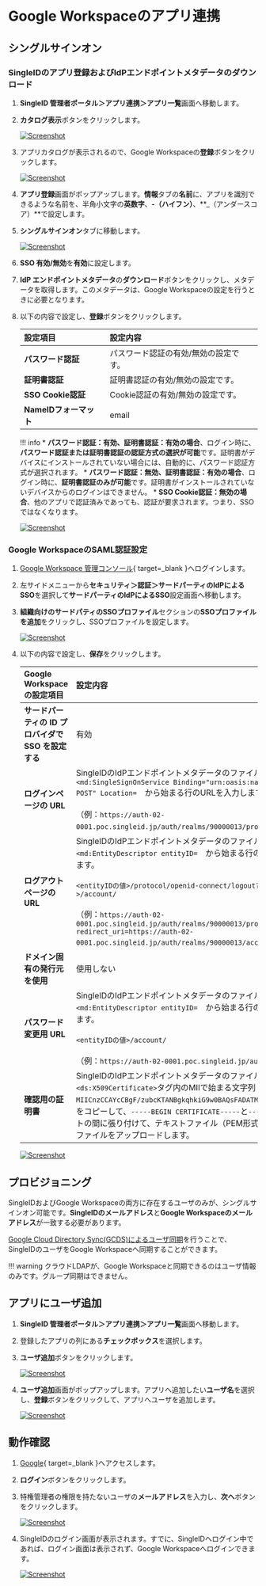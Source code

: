 # Google Workspaceのアプリ連携
## シングルサインオン

### SingleIDのアプリ登録およびIdPエンドポイントメタデータのダウンロード
1. **SingleID 管理者ポータル＞アプリ連携＞アプリ一覧**画面へ移動します。
2. **カタログ表示**ボタンをクリックします。
    
    [![Screenshot](/images/2022-08-16_3-53-18.png)](/images/2022-08-16_3-53-18.png)

3. アプリカタログが表示されるので、Google Workspaceの**登録**ボタンをクリックします。
    
    [![Screenshot](/images/2023-07-16_0-57-34.png)](/images/2023-07-16_0-57-34.png)

4. **アプリ登録**画面がポップアップします。**情報**タブの**名前**に、アプリを識別できるような名前を、半角小文字の**英数字**、**-（ハイフン）**、**_（アンダースコア）**で設定します。
5. **シングルサインオン**タブに移動します。
    
    [![Screenshot](/images/2023-07-16_1-09-08.png)](/images/2023-07-16_1-09-08.png)

6. **SSO 有効/無効**を**有効**に設定します。
7. **IdP エンドポイントメタデータ**の**ダウンロード**ボタンをクリックし、メタデータを取得します。このメタデータは、Google Workspaceの設定を行うときに必要となります。
8. 以下の内容で設定し、**登録**ボタンをクリックします。

    | **設定項目** | **設定内容** |
    | :--- | :--- |
    | **パスワード認証** | パスワード認証の有効/無効の設定です。 |
    | **証明書認証** | 証明書認証の有効/無効の設定です。 |
    | **SSO Cookie認証** | Cookie認証の有効/無効の設定です。 |
    | **NameIDフォーマット** | email |
    
    !!! info
        * **パスワード認証：有効、証明書認証：有効の場合**、ログイン時に、**パスワード認証または証明書認証の認証方式の選択が可能**です。証明書がデバイスにインストールされていない場合には、自動的に、パスワード認証方式が選択されます。
        * **パスワード認証：無効、証明書認証：有効の場合**、ログイン時に、**証明書認証のみが可能**です。証明書がインストールされていないデバイスからのログインはできません。
        * **SSO Cookie認証：無効の場合**、他のアプリで認証済みであっても、認証が要求されます。つまり、SSOではなくなります。

    [![Screenshot](/images/2023-07-16_1-14-39.png)](/images/2023-07-16_1-14-39.png)

### Google WorkspaceのSAML認証設定
1. [Google Workspace 管理コンソール](https://admin.google.com/){ target=_blank }へログインします。
2. 左サイドメニューから**セキュリティ＞認証＞サードパーティのIdPによるSSO**を選択して**サードパーティのIdPによるSSO**設定画面へ移動します。
3. **組織向けのサードパティのSSOプロファイル**セクションの**SSOプロファイルを追加**をクリックし、SSOプロファイルを設定します。

    [![Screenshot](/images/2023-07-16_11-14-16.png)](/images/2023-07-16_11-14-16.png)

4. 以下の内容で設定し、**保存**をクリックします。

    | **Google Workspaceの設定項目** | **設定内容** |
    | :--- | :--- |
    | **サードパーティの ID プロバイダで SSO を設定する** | 有効 |
    | **ログインページの URL** | SingleIDのIdPエンドポイントメタデータのファイルを開きます。<br>`<md:SingleSignOnService Binding="urn:oasis:names:tc:SAML:2.0:bindings:HTTP-POST" Location=`　から始まる行のURLを入力します。<br><br>（例：`https://auth-02-0001.poc.singleid.jp/auth/realms/90000013/protocol/saml`） |
    | **ログアウト ページの URL** | SingleIDのIdPエンドポイントメタデータのファイルを開きます。<br>`<md:EntityDescriptor entityID=`　から始まる行のURLを参照し、以下のように入力します。<br><br>`<entityIDの値>/protocol/openid-connect/logout?redirect_uri=<entityIDの値>/account/`<br><br>（例：`https://auth-02-0001.poc.singleid.jp/auth/realms/90000013/protocol/openid-connect/logout?redirect_uri=https://auth-02-0001.poc.singleid.jp/auth/realms/90000013/account/`）|
    | **ドメイン固有の発行元を使用** | 使用しない |
    | **パスワード変更用 URL** | SingleIDのIdPエンドポイントメタデータのファイルを開きます。<br>`<md:EntityDescriptor entityID=`　から始まる行のURLを参照し、以下のように入力します。<br><br>`<entityIDの値>/account/`<br><br>（例：`https://auth-02-0001.poc.singleid.jp/auth/realms/90000013/account/`）|
    | **確認用の証明書** | SingleIDのIdPエンドポイントメタデータのファイルを開きます。<br>`<ds:X509Certificate>`タグ内のMIIで始まる文字列（例：`MIICnzCCAYcCBgF/zubcKTANBgkqhkiG9w0BAQsFADATMREwDwYDVQQDDAg3MDAwMDA4MTA……..`）をコピーして、`-----BEGIN CERTIFICATE-----`と`-----END CERTIFICATE-----`のテキストの間に張り付けて、テキストファイル（PEM形式の証明書）として保存します。そのファイルをアップロードします。 |

    [![Screenshot](/images/2023-07-16_11-23-55.png)](/images/2023-07-16_11-23-55.png)

## プロビジョニング

SingleIDおよびGoogle Workspaceの両方に存在するユーザのみが、シングルサインオン可能です。**SingleIDのメールアドレス**と**Google Workspaceのメールアドレス**が一致する必要があります。

[Google Cloud Directory Sync(GCDS)によるユーザ同期](gcds.md)を行うことで、SingleIDのユーザをGoogle Workspaceへ同期することができます。

!!! warning
    クラウドLDAPが、Google Workspaceと同期できるのはユーザ情報のみです。グループ同期はできません。
    
## アプリにユーザ追加
1. **SingleID 管理者ポータル＞アプリ連携＞アプリ一覧**画面へ移動します。
2. 登録したアプリの列にある**チェックボックス**を選択します。
3. **ユーザ追加**ボタンをクリックします。
    
    [![Screenshot](/images/image-4.png)](/images/image-4.png)

4. **ユーザ追加**画面がポップアップします。アプリへ追加したい**ユーザ名**を選択し、**登録**ボタンをクリックして、アプリへユーザを追加します。
    
    [![Screenshot](/images/image-5.png)](/images/image-5.png)

## 動作確認
1. [Google](https://www.google.com){ target=_blank }へアクセスします。
2. **ログイン**ボタンをクリックします。
3. 特権管理者の権限を持たないユーザの**メールアドレス**を入力し、**次へ**ボタンをクリックします。

    [![Screenshot](/images/2023-07-16_12-38-53.png)](/images/2023-07-16_12-38-53.png)

4. SingleIDのログイン画面が表示されます。すでに、SingleIDへログイン中であれば、ログイン画面は表示されず、Google Workspaceへログインできます。
    
    [![Screenshot](/images/image-7-1024x462.png)](/images/image-7-1024x462.png)
